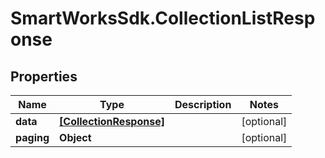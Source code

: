# SmartWorksSdk.CollectionListResponse

## Properties

Name | Type | Description | Notes
------------ | ------------- | ------------- | -------------
**data** | [**[CollectionResponse]**](CollectionResponse.md) |  | [optional] 
**paging** | **Object** |  | [optional] 


